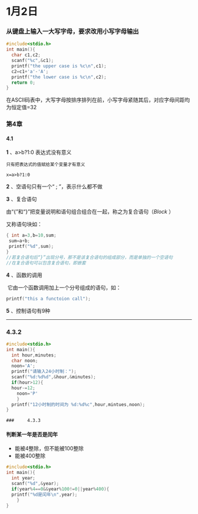# 1月2日

### 从键盘上输入一大写字母，要求改用小写字母输出

```c
#include<stdio.h>
int main(){
  char c1,c2;
  scanf("%c",&c1);
  printf("the upper case is %c\n",c1);
  c2=c1+'a'-'A';
  printf("the lower case is %c\n",c2);
  return 0;
}
```

在ASCII码表中，大写字母按排序排列在前，小写字母紧随其后，对应字母间距均为恒定值=32

### 第4章

####       4.1

**1** 、a>b?1:0  表达式没有意义

   	只有把表达式的值赋给某个变量才有意义

 	x=a>b?1:0

**2** 、空语句只有一个“ ; ”，表示什么都不做

**3** 、复合语句

​      	由“{”和“}”把变量说明和语句组合组合在一起，称之为复合语句（*Block* ）

又称语句块如：

```c
{ int a=3,b=10,sum;
 sum=a+b;
 printf("%d",sum);
}
//若复合语句后“}”出现分号，那不是该复合语句的组成部分，而是单独的一个空语句
//在复合语句可以包含复合语句，即嵌套
```



**4** 、函数的调用

​      	它由一个函数调用加上一个分号组成的语句，如：

```c
printf("this a functoion call");
```

**5** 、控制语句有9种

---



 

### 	4.3.2

```c
#include<stdio.h>
int main(){
  int hour,minutes;
  char noon;
  noon='A';
  printf("请输入24小时制：");
  scanf("%d:%d%d",&hour,&minutes);
  if(hour>12){
  hour-=12;
    noon='P'
	}
  printf("12小时制的时间为 %d:%d%c",hour,mintues,noon);
}
```



	### 	4.3.3

#### 判断某一年是否是闰年

- 能被4整除，但不能被100整除
- 能被400整除

```c
#include<stdio.h>
int main(){
  int year;
  scanf("%d",&year);
  if(year%4==0&&year%100!=0||year%400){
  printf("%d是闰年\n",year);
	}
}
```





